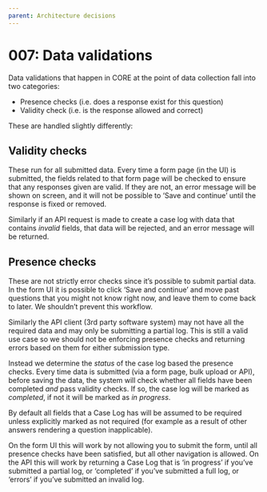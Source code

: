 ```yaml
---
parent: Architecture decisions
---
```


# 007: Data validations

Data validations that happen in CORE at the point of data collection fall into two categories:

- Presence checks (i.e. does a response exist for this question)
- Validity check (i.e. is the response allowed and correct)

These are handled slightly differently:

## Validity checks

These run for all submitted data. Every time a form page (in the UI) is submitted, the fields related to that form page will be checked to ensure that any responses given are valid. If they are not, an error message will be shown on screen, and it will not be possible to ‘Save and continue’ until the response is fixed or removed.

Similarly if an API request is made to create a case log with data that contains _invalid_ fields, that data will be rejected, and an error message will be returned.

## Presence checks

These are not strictly error checks since it’s possible to submit partial data. In the form UI it is possible to click ‘Save and continue’ and move past questions that you might not know right now, and leave them to come back to later. We shouldn’t prevent this workflow.

Similarly the API client (3rd party software system) may not have all the required data and may only be submitting a partial log. This is still a valid use case so we should not be enforcing presence checks and returning errors based on them for either submission type.

Instead we determine the _status_ of the case log based the presence checks. Every time data is submitted (via a form page, bulk upload or API), before saving the data, the system will check whether all fields have been completed _and_ pass validity checks. If so, the case log will be marked as _completed_, if not it will be marked as _in progress_.

By default all fields that a Case Log has will be assumed to be required unless explicitly marked as not required (for example as a result of other answers rendering a question inapplicable).

On the form UI this will work by not allowing you to submit the form, until all presence checks have been satisfied, but all other navigation is allowed. On the API this will work by returning a Case Log that is ‘in progress’ if you’ve submitted a partial log, or ‘completed’ if you’ve submitted a full log, or ‘errors’ if you’ve submitted an invalid log.
